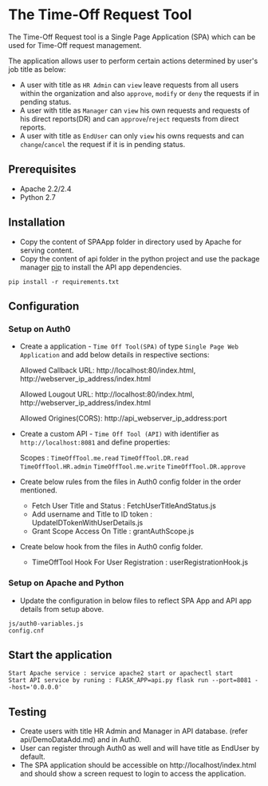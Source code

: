 # The Time-Off Request Tool
The Time-Off Request tool is a Single Page Application (SPA) which can be used for Time-Off request management.

The application allows user to perform certain actions determined by user's job title as below:

+ A user with title as ```HR Admin``` can ```view``` leave requests from all users within the organization and also ```approve```, ```modify``` or ```deny``` the requests if in pending status.
+ A user with title as ```Manager``` can ```view``` his own requests and requests of his direct reports(DR) and can ```approve```/```reject``` requests from direct reports.
+ A user with title as ```EndUser``` can only ```view``` his owns requests and can ```change```/```cancel``` the request if it is in pending status.


## Prerequisites

+ Apache 2.2/2.4
+ Python 2.7

## Installation
+ Copy the content of SPAApp folder in directory used by Apache for serving content.
+ Copy the content of api folder in the python project and use the package manager  [pip](https://pip.pypa.io/en/stable/) to install the API app dependencies.

```
pip install -r requirements.txt
```
## Configuration
### Setup on Auth0
+ Create a application - ```Time Off Tool(SPA)``` of type ```Single Page Web Application``` and add below details in respective sections:

    Allowed Callback URL: http://localhost:80/index.html, http://webserver_ip_address/index.html

    Allowed Lougout URL: http://localhost:80/index.html, http://webserver_ip_address/index.html

    Allowed Origines(CORS): http://api_webserver_ip_address:port

+ Create a custom API - ```Time Off Tool (API)``` with identifier as ```http://localhost:8081``` and define properties:

    Scopes : ```TimeOffTool.me.read``` ```TimeOffTool.DR.read``` ```TimeOffTool.HR.admin``` ```TimeOffTool.me.write```
 ```TimeOffTool.DR.approve```

+ Create below rules from the files in Auth0 config folder in the order mentioned.

     + Fetch User Title and Status : FetchUserTitleAndStatus.js
     + Add username and Title to ID token : UpdateIDTokenWithUserDetails.js
     + Grant Scope Access On Title : grantAuthScope.js

+ Create below hook from the files in Auth0 config folder.

     + TimeOffTool Hook For User Registration : userRegistrationHook.js

### Setup on Apache and Python

+ Update the configuration in below files to reflect SPA App and API app details from setup above.

``` 
js/auth0-variables.js
config.cnf
```  
## Start the application
```
Start Apache service : service apache2 start or apachectl start
Start API service by runing : FLASK_APP=api.py flask run --port=8081 --host='0.0.0.0'
``` 
## Testing

+ Create users with title HR Admin and Manager in API database. (refer api/DemoDataAdd.md) and in Auth0.
+ User can register through Auth0 as well and will have title as EndUser by default.
+ The SPA application should be accessible on http://localhost/index.html and should show a screen request to login to access the application.
